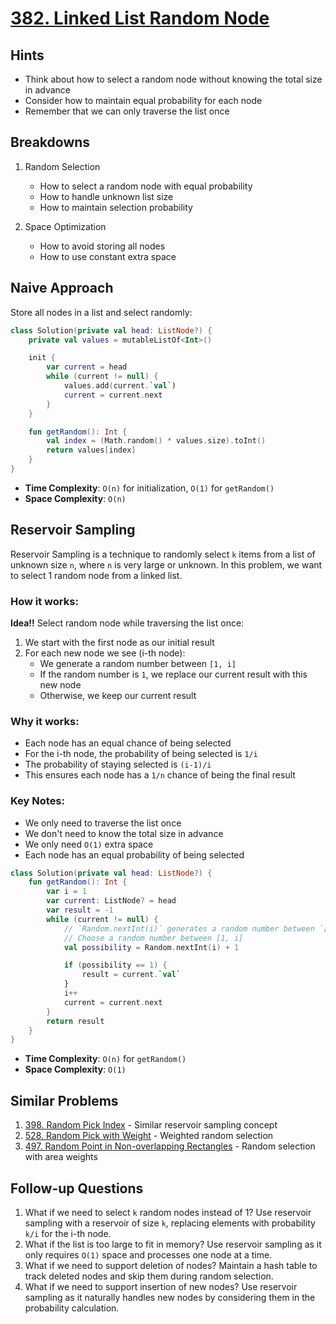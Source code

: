 # [382. Linked List Random Node](https://leetcode.com/problems/linked-list-random-node/)

## Hints
- Think about how to select a random node without knowing the total size in advance
- Consider how to maintain equal probability for each node
- Remember that we can only traverse the list once

## Breakdowns
1. Random Selection
   - How to select a random node with equal probability
   - How to handle unknown list size
   - How to maintain selection probability

2. Space Optimization
   - How to avoid storing all nodes
   - How to use constant extra space

## Naive Approach
Store all nodes in a list and select randomly:
```kotlin
class Solution(private val head: ListNode?) {
    private val values = mutableListOf<Int>()

    init {
        var current = head
        while (current != null) {
            values.add(current.`val`)
            current = current.next
        }
    }

    fun getRandom(): Int {
        val index = (Math.random() * values.size).toInt()
        return values[index]
    }
}
```

* **Time Complexity**: `O(n)` for initialization, `O(1)` for `getRandom()`
* **Space Complexity**: `O(n)`

## Reservoir Sampling
Reservoir Sampling is a technique to randomly select `k` items from a list of unknown size `n`, where `n` is very large or unknown. In this problem, we want to select 1 random node from a linked list.

### How it works:
**Idea!!** Select random node while traversing the list once:
1. We start with the first node as our initial result
2. For each new node we see (i-th node):
   - We generate a random number between `[1, i]`
   - If the random number is `1`, we replace our current result with this new node
   - Otherwise, we keep our current result

### Why it works:
- Each node has an equal chance of being selected
- For the i-th node, the probability of being selected is `1/i`
- The probability of staying selected is `(i-1)/i`
- This ensures each node has a `1/n` chance of being the final result

### Key Notes:
- We only need to traverse the list once
- We don't need to know the total size in advance
- We only need `O(1)` extra space
- Each node has an equal probability of being selected

```kotlin
class Solution(private val head: ListNode?) {
    fun getRandom(): Int {
        var i = 1
        var current: ListNode? = head
        var result = -1
        while (current != null) {
            // `Random.nextInt(i)` generates a random number between `[0, i)`
            // Choose a random number between [1, i]
            val possibility = Random.nextInt(i) + 1

            if (possibility == 1) {
                result = current.`val`
            }
            i++
            current = current.next
        }
        return result
    }
}
```

* **Time Complexity**: `O(n)` for `getRandom()`
* **Space Complexity**: `O(1)`

## Similar Problems
1. [398. Random Pick Index](https://leetcode.com/problems/random-pick-index/) - Similar reservoir sampling concept
2. [528. Random Pick with Weight](https://leetcode.com/problems/random-pick-with-weight/) - Weighted random selection
3. [497. Random Point in Non-overlapping Rectangles](https://leetcode.com/problems/random-point-in-non-overlapping-rectangles/) - Random selection with area weights

## Follow-up Questions
1. What if we need to select `k` random nodes instead of 1? Use reservoir sampling with a reservoir of size `k`, replacing elements with probability `k/i` for the i-th node.
2. What if the list is too large to fit in memory? Use reservoir sampling as it only requires `O(1)` space and processes one node at a time.
3. What if we need to support deletion of nodes? Maintain a hash table to track deleted nodes and skip them during random selection.
4. What if we need to support insertion of new nodes? Use reservoir sampling as it naturally handles new nodes by considering them in the probability calculation.
